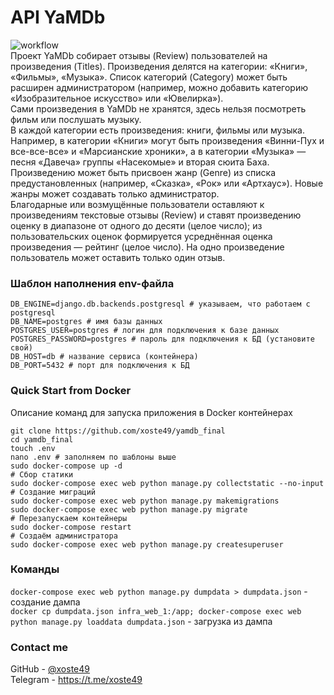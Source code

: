 # API YaMDb
![workflow](https://github.com/xoste49/yamdb_final/actions/workflows/yamdb_workflow.yml/badge.svg) <br/>
Проект YaMDb собирает отзывы (Review) пользователей на произведения (Titles). Произведения делятся на категории: «Книги», «Фильмы», «Музыка». Список категорий (Category) может быть расширен администратором (например, можно добавить категорию «Изобразительное искусство» или «Ювелирка»).<br/>
Сами произведения в YaMDb не хранятся, здесь нельзя посмотреть фильм или послушать музыку.<br/>
В каждой категории есть произведения: книги, фильмы или музыка. Например, в категории «Книги» могут быть произведения «Винни-Пух и все-все-все» и «Марсианские хроники», а в категории «Музыка» — песня «Давеча» группы «Насекомые» и вторая сюита Баха.<br/>
Произведению может быть присвоен жанр (Genre) из списка предустановленных (например, «Сказка», «Рок» или «Артхаус»). Новые жанры может создавать только администратор.<br/>
Благодарные или возмущённые пользователи оставляют к произведениям текстовые отзывы (Review) и ставят произведению оценку в диапазоне от одного до десяти (целое число); из пользовательских оценок формируется усреднённая оценка произведения — рейтинг (целое число). На одно произведение пользователь может оставить только один отзыв.

### Шаблон наполнения env-файла
```
DB_ENGINE=django.db.backends.postgresql # указываем, что работаем с postgresql
DB_NAME=postgres # имя базы данных
POSTGRES_USER=postgres # логин для подключения к базе данных
POSTGRES_PASSWORD=postgres # пароль для подключения к БД (установите свой)
DB_HOST=db # название сервиса (контейнера)
DB_PORT=5432 # порт для подключения к БД
```

### Quick Start from Docker
Описание команд для запуска приложения в Docker контейнерах
```
git clone https://github.com/xoste49/yamdb_final
cd yamdb_final
touch .env
nano .env # заполняем по шаблоны выше
sudo docker-compose up -d
# Сбор статики
sudo docker-compose exec web python manage.py collectstatic --no-input
# Создание миграций
sudo docker-compose exec web python manage.py makemigrations
sudo docker-compose exec web python manage.py migrate
# Перезапускаем контейнеры
sudo docker-compose restart
# Создаём администратора
sudo docker-compose exec web python manage.py createsuperuser
```

### Команды
`docker-compose exec web python manage.py dumpdata > dumpdata.json` - создание дампа<br/>
`docker cp dumpdata.json infra_web_1:/app; docker-compose exec web python manage.py loaddata dumpdata.json` - загрузка из дампа

### Contact me
GitHub - [@xoste49](https://github.com/xoste49)<br/>
Telegram - https://t.me/xoste49